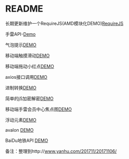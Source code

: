 # README
长期更新维护一个RequireJS(AMD模块化DEMO)[RequireJS](http://demo.xuliehaonet.com/201802/20180227/20180227001/index.html)

手雷API-[Demo](http://demo.xuliehaonet.com/201709/20170910002/)

气泡提示[DEMO](http://demo.xuliehaonet.com/201709/20170912001/20170912001.html)

移动端触摸滑动[DEMO](http://demo.xuliehaonet.com/201709/20170915001/Scroll.html)

移动端拖动小红点[DEMO](http://demo.xuliehaonet.com/201709/20170915001/TrackPoint.html)

axios接口调用[DEMO](http://demo.xuliehaonet.com/201709/20170924001/20170924002.html)

进制转换[DEMO](http://demo.xuliehaonet.com/201710/20171012/20171012001.html)

简单的jS加密解密[DEMO](http://demo.xuliehaonet.com/201710/20171012/20171012002.html)

移动端手雷会员中心焦点图[DEMO](http://demo.xuliehaonet.com/201710/20171019/)

浮动元素[DEMO](http://demo.xuliehaonet.com/201710/20171020/20171020001.html)

avalon [DEMO](http://demo.xuliehaonet.com/201711/20170711/)

BaiDu地铁API [DEMO](http://demo.xuliehaonet.com/201711/20171104/map.html)

备注：整理到http://www.yanhu.com/201711/20171106/
